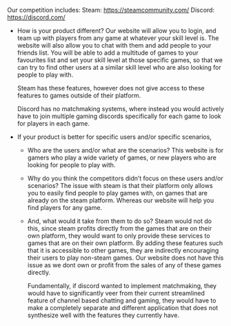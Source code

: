 Our competition includes:
Steam: https://steamcommunity.com/
Discord: https://discord.com/

* How is your product different?
    Our website will allow you to login, and team up with players from any game at whatever your skill level is. The website will also allow you to chat with them and add people to your friends list. You will be able to add a multitude of games to your favourites list and set your skill level at those specific games, so that we can try to find other users at a similar skill level who are also looking for people to play with.

    Steam has these features, however does not give access to these features to games outside of their platform.

    Discord has no matchmaking systems, where instead you would actively have to join multiple gaming discords specifically for each game to look for players in each game.

* If your product is better for specific users and/or specific scenarios,
    * Who are the users and/or what are the scenarios?
        This website is for gamers who play a wide variety of games, or new players who are looking for people to play with.

    * Why do you think the competitors didn’t focus on these users and/or scenarios?
        The issue with steam is that their platform only allows you to easily find people to play games with, on games that are already on the steam platform. Whereas our website will help you find players for any game.

    * And, what would it take from them to do so?
        Steam would not do this, since steam profits directly from the games that are on their own platform, they would want to only provide these services to games that are on their own platform. By adding these features such that it is accessible to other games, they are indirectly encouraging their users to play non-steam games. Our website does not have this issue as we dont own or profit from the sales of any of these games directly.

        Fundamentally, if discord wanted to implement matchmaking, they would have to significantly veer from their current streamlined feature of channel based chatting and gaming, they would have to make a completely separate and different application that does not synthesize well with the features they currently have.